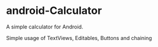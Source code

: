 # android-Calculator
A simple calculator for Android.

Simple usage of TextViews, Editables, Buttons and chaining


